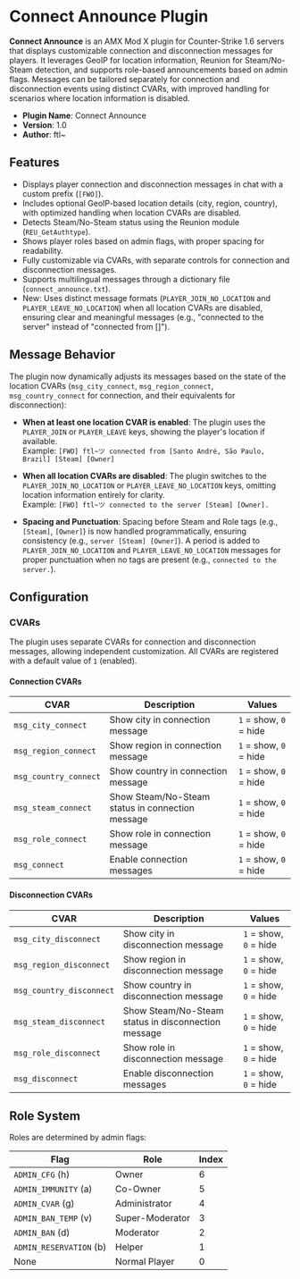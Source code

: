 # Connect Announce Plugin

**Connect Announce** is an AMX Mod X plugin for Counter-Strike 1.6 servers that displays customizable connection and disconnection messages for players. It leverages GeoIP for location information, Reunion for Steam/No-Steam detection, and supports role-based announcements based on admin flags. Messages can be tailored separately for connection and disconnection events using distinct CVARs, with improved handling for scenarios where location information is disabled.

- **Plugin Name**: Connect Announce
- **Version**: 1.0
- **Author**: ftl~

## Features

- Displays player connection and disconnection messages in chat with a custom prefix (`[FWO]`).
- Includes optional GeoIP-based location details (city, region, country), with optimized handling when location CVARs are disabled.
- Detects Steam/No-Steam status using the Reunion module (`REU_GetAuthtype`).
- Shows player roles based on admin flags, with proper spacing for readability.
- Fully customizable via CVARs, with separate controls for connection and disconnection messages.
- Supports multilingual messages through a dictionary file (`connect_announce.txt`).
- New: Uses distinct message formats (`PLAYER_JOIN_NO_LOCATION` and `PLAYER_LEAVE_NO_LOCATION`) when all location CVARs are disabled, ensuring clear and meaningful messages (e.g., "connected to the server" instead of "connected from []").

## Message Behavior

The plugin now dynamically adjusts its messages based on the state of the location CVARs (`msg_city_connect`, `msg_region_connect`, `msg_country_connect` for connection, and their equivalents for disconnection):

- **When at least one location CVAR is enabled**: The plugin uses the `PLAYER_JOIN` or `PLAYER_LEAVE` keys, showing the player's location if available.  
  Example: `[FWO] ftl~ツ connected from [Santo André, São Paulo, Brazil] [Steam] [Owner]`

- **When all location CVARs are disabled**: The plugin switches to the `PLAYER_JOIN_NO_LOCATION` or `PLAYER_LEAVE_NO_LOCATION` keys, omitting location information entirely for clarity.  
  Example: `[FWO] ftl~ツ connected to the server [Steam] [Owner].`

- **Spacing and Punctuation**: Spacing before Steam and Role tags (e.g., `[Steam]`, `[Owner]`) is now handled programmatically, ensuring consistency (e.g., `server [Steam] [Owner]`). A period is added to `PLAYER_JOIN_NO_LOCATION` and `PLAYER_LEAVE_NO_LOCATION` messages for proper punctuation when no tags are present (e.g., `connected to the server.`).

## Configuration

### CVARs

The plugin uses separate CVARs for connection and disconnection messages, allowing independent customization. All CVARs are registered with a default value of `1` (enabled).

#### Connection CVARs

| CVAR                  | Description                                      | Values                 |
|-----------------------|--------------------------------------------------|------------------------|
| `msg_city_connect`    | Show city in connection message                  | `1` = show, `0` = hide |
| `msg_region_connect`  | Show region in connection message                | `1` = show, `0` = hide |
| `msg_country_connect` | Show country in connection message               | `1` = show, `0` = hide |
| `msg_steam_connect`   | Show Steam/No-Steam status in connection message | `1` = show, `0` = hide |
| `msg_role_connect`    | Show role in connection message                  | `1` = show, `0` = hide |
| `msg_connect`         | Enable connection messages                       | `1` = show, `0` = hide |

#### Disconnection CVARs

| CVAR                     | Description                                         | Values                 |
|--------------------------|-----------------------------------------------------|------------------------|
| `msg_city_disconnect`    | Show city in disconnection message                  | `1` = show, `0` = hide |
| `msg_region_disconnect`  | Show region in disconnection message                | `1` = show, `0` = hide |
| `msg_country_disconnect` | Show country in disconnection message               | `1` = show, `0` = hide |
| `msg_steam_disconnect`   | Show Steam/No-Steam status in disconnection message | `1` = show, `0` = hide |
| `msg_role_disconnect`    | Show role in disconnection message                  | `1` = show, `0` = hide |
| `msg_disconnect`         | Enable disconnection messages                       | `1` = show, `0` = hide |

## Role System

Roles are determined by admin flags:

| Flag                    | Role                | Index |
|-------------------------|---------------------|-------|
| `ADMIN_CFG` (h)         | Owner               | 6     |
| `ADMIN_IMMUNITY` (a)    | Co-Owner            | 5     |
| `ADMIN_CVAR` (g)        | Administrator       | 4     |
| `ADMIN_BAN_TEMP` (v)    | Super-Moderator     | 3     |
| `ADMIN_BAN` (d)         | Moderator           | 2     |
| `ADMIN_RESERVATION` (b) | Helper              | 1     |
| None                    | Normal Player       | 0     |
